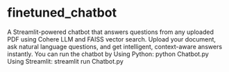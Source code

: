 # finetuned_chatbot
A Streamlit-powered chatbot that answers questions from any uploaded PDF using Cohere LLM and FAISS vector search. Upload your document, ask natural language questions, and get intelligent, context-aware answers instantly.
You can run the chatbot by 
Using Python:
python Chatbot.py
Using Streamlit:
streamlit run Chatbot.py
